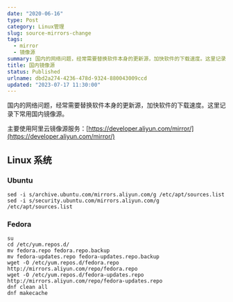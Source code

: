 ```yaml
---
date: "2020-06-16"
type: Post
category: Linux管理
slug: source-mirrors-change
tags:
  - mirror
  - 镜像源
summary: 国内的网络问题，经常需要替换软件本身的更新源，加快软件的下载速度。这里记录下常用国内镜像源。
title: 国内镜像源
status: Published
urlname: dbd2a274-4236-478d-9324-880043009ccd
updated: "2023-07-17 11:30:00"
---
```


国内的网络问题，经常需要替换软件本身的更新源，加快软件的下载速度。这里记录下常用国内镜像源。

主要使用阿里云镜像源服务：[https://developer.aliyun.com/mirror/](https://developer.aliyun.com/mirror/)

## Linux 系统

### Ubuntu

```text
sed -i s/archive.ubuntu.com/mirrors.aliyun.com/g /etc/apt/sources.list
sed -i s/security.ubuntu.com/mirrors.aliyun.com/g /etc/apt/sources.list

```

### Fedora

```text
su
cd /etc/yum.repos.d/
mv fedora.repo fedora.repo.backup
mv fedora-updates.repo fedora-updates.repo.backup
wget -O /etc/yum.repos.d/fedora.repo http://mirrors.aliyun.com/repo/fedora.repo
wget -O /etc/yum.repos.d/fedora-updates.repo http://mirrors.aliyun.com/repo/fedora-updates.repo
dnf clean all
dnf makecache
```
